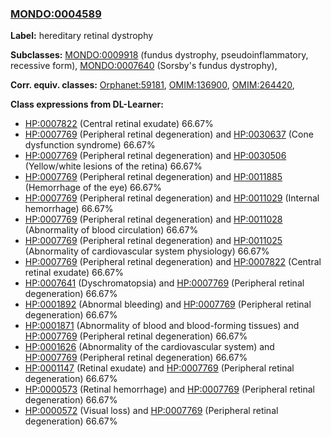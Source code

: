 
### [MONDO:0004589](http://purl.obolibrary.org/obo/MONDO_0004589)
**Label:** hereditary retinal dystrophy

**Subclasses:** [MONDO:0009918](http://purl.obolibrary.org/obo/MONDO_0009918) (fundus dystrophy, pseudoinflammatory, recessive form), [MONDO:0007640](http://purl.obolibrary.org/obo/MONDO_0007640) (Sorsby's fundus dystrophy), 

**Corr. equiv. classes:** [Orphanet:59181](http://www.orpha.net/ORDO/Orphanet_59181), [OMIM:136900](http://purl.obolibrary.org/obo/OMIM_136900), [OMIM:264420](http://purl.obolibrary.org/obo/OMIM_264420), 

**Class expressions from DL-Learner:**

- [HP:0007822](http://purl.obolibrary.org/obo/HP_0007822) (Central retinal exudate) 66.67%
- [HP:0007769](http://purl.obolibrary.org/obo/HP_0007769) (Peripheral retinal degeneration) and [HP:0030637](http://purl.obolibrary.org/obo/HP_0030637) (Cone dysfunction syndrome) 66.67%
- [HP:0007769](http://purl.obolibrary.org/obo/HP_0007769) (Peripheral retinal degeneration) and [HP:0030506](http://purl.obolibrary.org/obo/HP_0030506) (Yellow/white lesions of the retina) 66.67%
- [HP:0007769](http://purl.obolibrary.org/obo/HP_0007769) (Peripheral retinal degeneration) and [HP:0011885](http://purl.obolibrary.org/obo/HP_0011885) (Hemorrhage of the eye) 66.67%
- [HP:0007769](http://purl.obolibrary.org/obo/HP_0007769) (Peripheral retinal degeneration) and [HP:0011029](http://purl.obolibrary.org/obo/HP_0011029) (Internal hemorrhage) 66.67%
- [HP:0007769](http://purl.obolibrary.org/obo/HP_0007769) (Peripheral retinal degeneration) and [HP:0011028](http://purl.obolibrary.org/obo/HP_0011028) (Abnormality of blood circulation) 66.67%
- [HP:0007769](http://purl.obolibrary.org/obo/HP_0007769) (Peripheral retinal degeneration) and [HP:0011025](http://purl.obolibrary.org/obo/HP_0011025) (Abnormality of cardiovascular system physiology) 66.67%
- [HP:0007769](http://purl.obolibrary.org/obo/HP_0007769) (Peripheral retinal degeneration) and [HP:0007822](http://purl.obolibrary.org/obo/HP_0007822) (Central retinal exudate) 66.67%
- [HP:0007641](http://purl.obolibrary.org/obo/HP_0007641) (Dyschromatopsia) and [HP:0007769](http://purl.obolibrary.org/obo/HP_0007769) (Peripheral retinal degeneration) 66.67%
- [HP:0001892](http://purl.obolibrary.org/obo/HP_0001892) (Abnormal bleeding) and [HP:0007769](http://purl.obolibrary.org/obo/HP_0007769) (Peripheral retinal degeneration) 66.67%
- [HP:0001871](http://purl.obolibrary.org/obo/HP_0001871) (Abnormality of blood and blood-forming tissues) and [HP:0007769](http://purl.obolibrary.org/obo/HP_0007769) (Peripheral retinal degeneration) 66.67%
- [HP:0001626](http://purl.obolibrary.org/obo/HP_0001626) (Abnormality of the cardiovascular system) and [HP:0007769](http://purl.obolibrary.org/obo/HP_0007769) (Peripheral retinal degeneration) 66.67%
- [HP:0001147](http://purl.obolibrary.org/obo/HP_0001147) (Retinal exudate) and [HP:0007769](http://purl.obolibrary.org/obo/HP_0007769) (Peripheral retinal degeneration) 66.67%
- [HP:0000573](http://purl.obolibrary.org/obo/HP_0000573) (Retinal hemorrhage) and [HP:0007769](http://purl.obolibrary.org/obo/HP_0007769) (Peripheral retinal degeneration) 66.67%
- [HP:0000572](http://purl.obolibrary.org/obo/HP_0000572) (Visual loss) and [HP:0007769](http://purl.obolibrary.org/obo/HP_0007769) (Peripheral retinal degeneration) 66.67%


